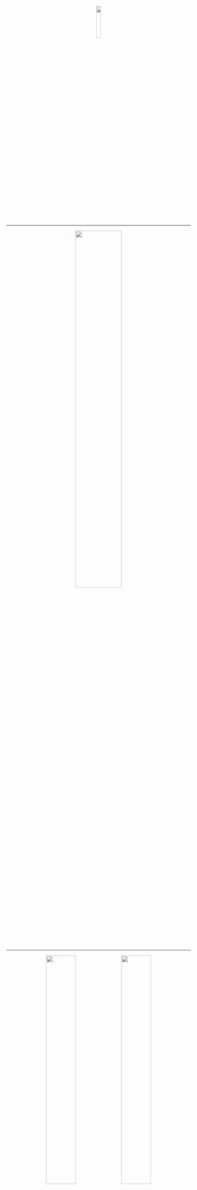 <p align="center"><img width="15%" src="/images/logos/pytorch_logo.png" /></p>

--------------------------------------------------------------------------------

<p align="center"><img width="50%" src="/images/logos/pytorch_tutorials_logo_cv.png" /></p>

--------------------------------------------------------------------------------

<p align="center"><img width="40%" src="/images/intro_to_cv/mt_rainier_seg_0.JPG" />              <img width="40%" src="/images/intro_to_cv/mt_rainier_seg_1.JPG" /></p>

--------------------------------------------------------------------------------
<p align="center"><img width="80%" src="/images/intro_to_cv//mask_rcnn_ds.png" /></p>
<p align="center"><img width="80%" src="/images/intro_to_cv/maskrcnn_masks.png" /></p>
<p align="center"><img width="80%" src="/images/intro_to_cv/maskrcnn_bboxes.png" /></p>

--------------------------------------------------------------------------------


# Intro to Computer Vision Documentation


## Table of Contents  
- [cv_datasets](#datasets)  
	- [Draw](#draw)
	- [CV_DS_Base](#base)
- [cv_pl_data_modules](#pl_data_modules)  
- [cv_models](#models)  
- [cv_utility](#utility)  


<!-- <a name="datasets"/>
 -->
## [cv_datasets](https://github.com/drewbyron/pytorch-tutorials/blob/main/pytorch_tutorials/intro_to_computer_vision/cv_datasets.py)

<!-- <a name="draw"/> -->

### class Draw:

Class used to draw shapes onto images. Methods return coordinates of
corresponding shape on a 2d np array of shape (img_size, img_size).
The np rng is used for enabling derministic behaviour.

*Args:*

img_size (int): draws onto 2d array of shape (img_size, img_size).

rng (Generator): used for enabling deterministic behaviour. Example
    of valid rng: rng = np.random.default_rng(12345)

<!-- <a name="base"/> -->

### class CV_DS_Base(torch.utils.data.Dataset):

Base class for a set of PyTorch computer vision datasets. This class
contains all of the attributes and methods common to all datasets
in this package.
Alone this base class has no functionality. The utility of these datasets
is that they enable the user to test cv models with very small and
simple images with tunable complexity. It also requires no downloading
of images and one can scale the size of the datasets easily.

*Args:*

ds_size (int): number of images in dataset.

img_size (int): will build images of shape (3, img_size, img_size).

shapes_per_image (Tuple[int, int]): will produce images containing
    minimum number of shapes Tuple[0] and maximum number of shapes
    Tuple[1]. For example shapes_per_image = (2,2) would create a
    dataset where each image contains exactly two shapes.

class_probs (Tuple[float, float, float]): relative probability of
    each shape occuring in an image. Need not sum to 1. For example
    class_probs = (1,1,0) will create a dataset with 50% class 1
    shapes, 50% class 2 shapes, 0% class 3 shapes.

rand_seed (int): used to instantiate a numpy random number generator.

class_map (Dict[Dict]): the class map must contain keys (0,1,2,3)
    and contain names "background", "rectangle", "line", and "donut".
    "gs_range" specifies the upper and lower bound of the
    grayscale values (0, 255) used to color the shapes.
    "target_color" can be used by visualization tools to assign
    a color to masks and boxes. Note that class 0 is reserved for
    background in most instance seg models, so one can rearrange
    the class assignments of different shapes but 0 must correspond
    to "background". The utility of this Dict is to enable the user
    to change target colors, class assignments, and shape
    intensities. A valid example:
    class_map={
    0: {"name": "background","gs_range": (200, 255),"target_color": (255, 255, 255),},
    1: {"name": "rectangle", "gs_range": (0, 100), "target_color": (255, 0, 0)},
    2: {"name": "line", "gs_range": (0, 100), "target_color": (0, 255, 0)},
    3: {"name": "donut", "gs_range": (0, 100), "target_color": (0, 0, 255)}}.

---

**class ObjectCounting_DS(CV_DS_Base):**

Self contained PyTorch Dataset for testing object counting models.

*Args:*

ds_size (int): number of images in dataset.

img_size (int): will build images of shape (3, img_size, img_size).

shapes_per_image (Tuple[int, int]): will produce images containing
    minimum number of shapes Tuple[0] and maximum number of shapes
    Tuple[1]. For example shapes_per_image = (2,2) would create a
    dataset where each image contains exactly two shapes.

class_probs (Tuple[float, float, float]): relative probability of
    each shape occuring in an image. Need not sum to 1. For example
    class_probs = (1,1,0) will create a dataset with 50% class 1
    shapes, 50% class 2 shapes, 0% class 3 shapes.

rand_seed (int): used to instantiate a numpy random number generator.

class_map (Dict[Dict]): the class map must contain keys (0,1,2,3)
    and contain names "background", "rectangle", "line", and "donut".
    "gs_range" specifies the upper and lower bound of the
    grayscale values (0, 255) used to color the shapes.
    "target_color" can be used by visualization tools to assign
    a color to masks and boxes. Note that class 0 is reserved for
    background in most instance seg models, so one can rearrange
    the class assignments of different shapes but 0 must correspond
    to "background". The utility of this Dict is to enable the user
    to change target colors, class assignments, and shape
    intensities. A valid example:
    class_map={
    0: {"name": "background","gs_range": (200, 255),"target_color": (255, 255, 255),},
    1: {"name": "rectangle", "gs_range": (0, 100), "target_color": (255, 0, 0)},
    2: {"name": "line", "gs_range": (0, 100), "target_color": (0, 255, 0)},
    3: {"name": "donut", "gs_range": (0, 100), "target_color": (0, 0, 255)}}.

object_count (bool): whether or not the targets contain the
    object instance counts or not. Example below under the
    build_imgs_and_targets() method.

--- 

**class ImageSegmentation_DS(CV_DS_Base):**

Self contained PyTorch Dataset for testing image segmentation models.

Args:
    ds_size (int): number of images in dataset.
    img_size (int): will build images of shape (3, img_size, img_size).
    shapes_per_image (Tuple[int, int]): will produce images containing
        minimum number of shapes Tuple[0] and maximum number of shapes
        Tuple[1]. For example shapes_per_image = (2,2) would create a
        dataset where each image contains exactly two shapes.
    class_probs (Tuple[float, float, float]): relative probability of
        each shape occuring in an image. Need not sum to 1. For example
        class_probs = (1,1,0) will create a dataset with 50% class 1
        shapes, 50% class 2 shapes, 0% class 3 shapes.
    rand_seed (int): used to instantiate a numpy random number generator.
    class_map (Dict[Dict]): the class map must contain keys (0,1,2,3)
        and contain names "background", "rectangle", "line", and "donut".
        "gs_range" specifies the upper and lower bound of the
        grayscale values (0, 255) used to color the shapes.
        "target_color" can be used by visualization tools to assign
        a color to masks and boxes. Note that class 0 is reserved for
        background in most instance seg models, so one can rearrange
        the class assignments of different shapes but 0 must correspond
        to "background". The utility of this Dict is to enable the user
        to change target colors, class assignments, and shape
        intensities. A valid example:
        class_map={
        0: {"name": "background","gs_range": (200, 255),"target_color": (255, 255, 255),},
        1: {"name": "rectangle", "gs_range": (0, 100), "target_color": (255, 0, 0)},
        2: {"name": "line", "gs_range": (0, 100), "target_color": (0, 255, 0)},
        3: {"name": "donut", "gs_range": (0, 100), "target_color": (0, 0, 255)}}.

---

**class ObjectDetection_DS(CV_DS_Base):**

Self contained PyTorch Dataset for testing object detection and
instance segmentation models.
Note that the specifics of the target formatting is adherent to the
requirements of the torchvision MaskRCNN and FasterRCNN implimentations.
That said, this dataset should work with any object detection or
instance segmentation model that requires the same target formatting
(such as YOLO).
See the MaskRCNN documentation (linked below) for more details on the
formatting of the targets.
https://pytorch.org/vision/0.12/_modules/torchvision/models/detection/mask_rcnn.html

Args:
    ds_size (int): number of images in dataset.
    img_size (int): will build images of shape (3, img_size, img_size).
    shapes_per_image (Tuple[int, int]): will produce images containing
        minimum number of shapes Tuple[0] and maximum number of shapes
        Tuple[1]. For example shapes_per_image = (2,2) would create a
        dataset where each image contains exactly two shapes.
    class_probs (Tuple[float, float, float]): relative probability of
        each shape occuring in an image. Need not sum to 1. For example
        class_probs = (1,1,0) will create a dataset with 50% class 1
        shapes, 50% class 2 shapes, 0% class 3 shapes.
    rand_seed (int): used to instantiate a numpy random number generator.
    class_map (Dict[Dict]): the class map must contain keys (0,1,2,3)
        and contain names "background", "rectangle", "line", and "donut".
        "gs_range" specifies the upper and lower bound of the
        grayscale values (0, 255) used to color the shapes.
        "target_color" can be used by visualization tools to assign
        a color to masks and boxes. Note that class 0 is reserved for
        background in most instance seg models, so one can rearrange
        the class assignments of different shapes but 0 must correspond
        to "background". The utility of this Dict is to enable the user
        to change target colors, class assignments, and shape
        intensities. A valid example:
        class_map={
        0: {"name": "background","gs_range": (200, 255),"target_color": (255, 255, 255),},
        1: {"name": "rectangle", "gs_range": (0, 100), "target_color": (255, 0, 0)},
        2: {"name": "line", "gs_range": (0, 100), "target_color": (0, 255, 0)},
        3: {"name": "donut", "gs_range": (0, 100), "target_color": (0, 0, 255)}}.
    target_masks (bool): whether or not the target dictionaries should
        contain boolean masks for each object instance. Masks are not
        necessary to train FasterRCNN or other object detection models
        but are necessary to train instance segmentation models such
        as MaskRCNN.

---

<a name="pl_data_modules"/>

## cv_pl_data_modules

<a name="models"/>

## cv_models

<a name="utility"/>

## cv_utility

